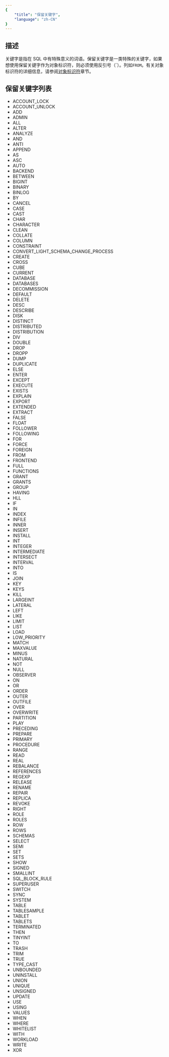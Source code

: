 ```yaml
---
{
    "title": "保留关键字",
    "language": "zh-CN"
}
---
```


<!-- 
Licensed to the Apache Software Foundation (ASF) under one
or more contributor license agreements.  See the NOTICE file
distributed with this work for additional information
regarding copyright ownership.  The ASF licenses this file
to you under the Apache License, Version 2.0 (the
"License"); you may not use this file except in compliance
with the License.  You may obtain a copy of the License at

  http://www.apache.org/licenses/LICENSE-2.0

Unless required by applicable law or agreed to in writing,
software distributed under the License is distributed on an
"AS IS" BASIS, WITHOUT WARRANTIES OR CONDITIONS OF ANY
KIND, either express or implied.  See the License for the
specific language governing permissions and limitations
under the License.
-->
## 描述

关键字是指在 SQL 中有特殊意义的词语。保留关键字是一类特殊的关键字，如果想使用保留关键字作为对象标识符，则必须使用反引号（`）。列如````FROM````。有关对象标识符的详细信息，请参阅[对象标识符](../basic-element/object-identifiers.md)章节。

## 保留关键字列表

- ACCOUNT_LOCK
- ACCOUNT_UNLOCK
- ADD
- ADMIN
- ALL
- ALTER
- ANALYZE
- AND
- ANTI
- APPEND
- AS
- ASC
- AUTO
- BACKEND
- BETWEEN
- BIGINT
- BINARY
- BINLOG
- BY
- CANCEL
- CASE
- CAST
- CHAR
- CHARACTER
- CLEAN
- COLLATE
- COLUMN
- CONSTRAINT
- CONVERT_LIGHT_SCHEMA_CHANGE_PROCESS
- CREATE
- CROSS
- CUBE
- CURRENT
- DATABASE
- DATABASES
- DECOMMISSION
- DEFAULT
- DELETE
- DESC
- DESCRIBE
- DISK
- DISTINCT
- DISTRIBUTED
- DISTRIBUTION
- DIV
- DOUBLE
- DROP
- DROPP
- DUMP
- DUPLICATE
- ELSE
- ENTER
- EXCEPT
- EXECUTE
- EXISTS
- EXPLAIN
- EXPORT
- EXTENDED
- EXTRACT
- FALSE
- FLOAT
- FOLLOWER
- FOLLOWING
- FOR
- FORCE
- FOREIGN
- FROM
- FRONTEND
- FULL
- FUNCTIONS
- GRANT
- GRANTS
- GROUP
- HAVING
- HLL
- IF
- IN
- INDEX
- INFILE
- INNER
- INSERT
- INSTALL
- INT
- INTEGER
- INTERMEDIATE
- INTERSECT
- INTERVAL
- INTO
- IS
- JOIN
- KEY
- KEYS
- KILL
- LARGEINT
- LATERAL
- LEFT
- LIKE
- LIMIT
- LIST
- LOAD
- LOW_PRIORITY
- MATCH
- MAXVALUE
- MINUS
- NATURAL
- NOT
- NULL
- OBSERVER
- ON
- OR
- ORDER
- OUTER
- OUTFILE
- OVER
- OVERWRITE
- PARTITION
- PLAY
- PRECEDING
- PREPARE
- PRIMARY
- PROCEDURE
- RANGE
- READ
- REAL
- REBALANCE
- REFERENCES
- REGEXP
- RELEASE
- RENAME
- REPAIR
- REPLICA
- REVOKE
- RIGHT
- ROLE
- ROLES
- ROW
- ROWS
- SCHEMAS
- SELECT
- SEMI
- SET
- SETS
- SHOW
- SIGNED
- SMALLINT
- SQL_BLOCK_RULE
- SUPERUSER
- SWITCH
- SYNC
- SYSTEM
- TABLE
- TABLESAMPLE
- TABLET
- TABLETS
- TERMINATED
- THEN
- TINYINT
- TO
- TRASH
- TRIM
- TRUE
- TYPE_CAST
- UNBOUNDED
- UNINSTALL
- UNION
- UNIQUE
- UNSIGNED
- UPDATE
- USE
- USING
- VALUES
- WHEN
- WHERE
- WHITELIST
- WITH
- WORKLOAD
- WRITE
- XOR